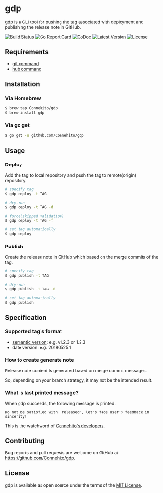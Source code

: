 # gdp
gdp is a CLI tool for pushing the tag associated with deployment and publishing the release note in GitHub.

[![Build Status](https://travis-ci.org/Connehito/gdp.svg?branch=master)](https://travis-ci.org/Connehito/gdp)
[![Go Report Card](https://goreportcard.com/badge/github.com/Connehito/gdp)](https://goreportcard.com/report/github.com/Connehito/gdp)
[![GoDoc](https://godoc.org/github.com/Connehito/gdp?status.svg)](https://godoc.org/github.com/Connehito/gdp)
[![Latest Version](http://img.shields.io/github/release/Connehito/gdp.svg?style=flat-square)](https://github.com/Connehito/gdp/releases/latest)
[![License](http://img.shields.io/badge/license-MIT-blue.svg?style=flat-square)](https://raw.githubusercontent.com/Connehito/gdp/master/LICENSE)

## Requirements
- [git command](https://git-scm.com/book/en/v2/Getting-Started-Installing-Git)
- [hub command](https://github.com/github/hub#installation)

## Installation

### Via Homebrew
```bash
$ brew tap Connehito/gdp
$ brew install gdp
```

### Via go get
```bash
$ go get -u github.com/Connehito/gdp
```

## Usage

### Deploy
Add the tag to local repository and push the tag to remote(origin) repository.

```bash
# specify tag
$ gdp deploy -t TAG

# dry-run
$ gdp deploy -t TAG -d

# force(skipped validation)
$ gdp deploy -t TAG -f

# set tag automatically
$ gdp deploy
```

### Publish
Create the release note in GitHub which based on the merge commits of the tag.

```bash
# specify tag
$ gdp publish -t TAG

# dry-run
$ gdp publish -t TAG -d

# set tag automatically
$ gdp publish
```

## Specification

### Supported tag's format
- [semantic version](https://semver.org/): e.g. v1.2.3 or 1.2.3
- date version: e.g. 20180525.1

### How to create generate note
Release note content is generated based on merge commit messages.

So, depending on your branch strategy, it may not be the intended result.

### What is last printed message?
When gdp succeeds, the following message is printed.

`Do not be satisfied with 'released', let's face user's feedback in sincerity!`

This is the watchword of [Connehito's developers](https://connehito.com/).

## Contributing
Bug reports and pull requests are welcome on GitHub at https://github.com/Connehito/gdp.

## License
gdp is available as open source under the terms of the [MIT License](http://opensource.org/licenses/MIT).
